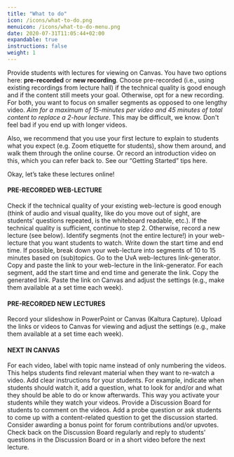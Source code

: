 ```yaml
---
title: "What to do"
icon: /icons/what-to-do.png
menuicon: /icons/what-to-do-menu.png
date: 2020-07-31T11:05:44+02:00
expandable: true
instructions: false
weight: 1
---
```


Provide students with lectures for viewing on Canvas. You have two options here: **pre-recorded** or **new recording**. Choose pre-recorded (i.e., using existing recordings from lecture hall) if the technical quality is good enough and if the content still meets your goal. Otherwise, opt for a new recording. For both, you want to focus on smaller segments as opposed to one lengthy video. *Aim for a maximum of 15-minutes per video and 45 minutes of total content to replace a 2-hour lecture*. This may be difficult, we know. Don't feel bad if you end up with longer videos.

Also, we recommend that you use your first lecture to explain to students what you expect (e.g. Zoom etiquette for students), show them around, and walk them through the online course. Or record an introduction video on this, which you can refer back to. See our “Getting Started” tips here.

Okay, let’s take these lectures online!

#### PRE-RECORDED WEB-LECTURE
Check if the technical quality of your existing web-lecture is good enough (think of audio and visual quality, like do you move out of sight, are students’ questions repeated, is the whiteboard readable, etc.). If the technical quality is sufficient, continue to step 2. Otherwise, record a new lecture (see below).
Identify segments (not the entire lecture!) in your web-lecture that you want students to watch. Write down the start time and end time. If possible, break down your web-lecture into segments of 10 to 15 minutes based on (sub)topics.
Go to the UvA web-lectures link-generator. Copy and paste the link to your web-lecture in the link-generator. For each segment, add the start time and end time and generate the link. Copy the generated link.
Paste the link on Canvas and adjust the settings (e.g., make them available at a set time each week).

#### PRE-RECORDED NEW LECTURES
Record your slideshow in PowerPoint or Canvas (Kaltura Capture).
Upload the links or videos to Canvas for viewing and adjust the settings (e.g., make them available at a set time each week).

#### NEXT IN CANVAS
For each video, label with topic name instead of only numbering the videos. This helps students find relevant material when they want to re-watch a video.
Add clear instructions for your students. For example, indicate when students should watch it, add a question, what to look for and/or and what they should be able to do or know afterwards. This way you activate your students while they watch your videos.
Provide a Discussion Board for students to comment on the videos. Add a probe question or ask students to come up with a content-related question to get the discussion started. Consider awarding a bonus point for forum contributions and/or upvotes.
Check back on the Discussion Board regularly and reply to students’ questions in the Discussion Board or in a short video before the next lecture.
